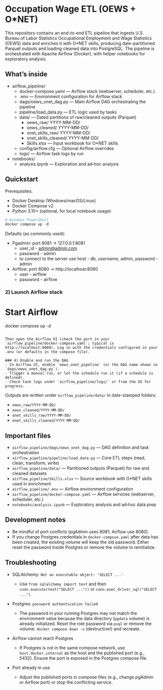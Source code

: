 # Occupation Wage ETL (OEWS + O*NET)

This repository contains an end-to-end ETL pipeline that ingests U.S. Bureau of Labor Statistics Occupational Employment and Wage Statistics (OEWS) data and enriches it with O*NET skills, producing date-partitioned Parquet outputs and loading cleaned data into PostgreSQL. The pipeline is orchestrated with Apache Airflow (Docker), with helper notebooks for exploratory analysis.

## What’s inside

- airflow_pipeline/
  - docker-compose.yaml — Airflow stack (webserver, scheduler, etc.)
  - .env — Environment configuration for Airflow stack
  - dags/oews_onet_dag.py — Main Airflow DAG orchestrating the pipeline
  - pipeline/load_data.py — ETL logic used by tasks
  - data/ — Dated partitions of raw/cleaned outputs (Parquet)
    - oews_raw/ YYYY-MM-DD/
    - oews_cleaned/ YYYY-MM-DD/
    - onet_skills_raw/ YYYY-MM-DD/
    - onet_skills_cleaned/ YYYY-MM-DD/
    - Skills.xlsx — Input workbook for O*NET skills
  - config/airflow.cfg — Optional Airflow overrides
  - logs/ — Airflow task logs by run
- notebooks/
  - analysis.ipynb — Exploration and ad‑hoc analysis


## Quickstart

Prerequisites:
- Docker Desktop (Windows/macOS/Linux)
- Docker Compose v2
- Python 3.10+ (optional, for local notebook usage)

```powershell
# Windows PowerShell
docker compose up -d
```

Defaults (as commonly used):
- Pgadmin: port 8081 → 127.0.0.1:8081
    - user_id - admin@admin.com
    - password - admin
    - to connect to the server
        use host - db, username, admin, password - admin
- Airflow: port 8080 → http://localhost:8080
    - user - airflow
    - password - airflow

### 2) Launch Airflow stack

# Start Airflow
docker compose up -d
```

Then open the Airflow UI (check the port in your `airflow_pipeline/docker-compose.yaml`; typical is http://localhost:8080). Log in with the credentials configured in your .env (or defaults in the compose file).

### 4) Enable and run the DAG
- In Airflow UI, enable `oews_onet_pipeline` (or the DAG name shown in `dags/oews_onet_dag.py`).
- Trigger a manual run, or let the schedule run it (if a schedule is defined).
- Check task logs under `airflow_pipeline/logs/` or from the UI for progress.
```

Outputs are written under `airflow_pipeline/data/` in date-stamped folders:
- `oews_raw/YYYY-MM-DD/`
- `oews_cleaned/YYYY-MM-DD/`
- `onet_skills_raw/YYYY-MM-DD/`
- `onet_skills_cleaned/YYYY-MM-DD/`

## Important files
- `airflow_pipeline/dags/oews_onet_dag.py` — DAG definition and task orchestration
- `airflow_pipeline/pipeline/load_data.py` — Core ETL steps (read, clean, transform, write)
- `airflow_pipeline/data/` — Partitioned outputs (Parquet) for raw and cleaned datasets
- `airflow_pipeline/Skills.xlsx` — Source workbook with O*NET skills used in enrichment
- `airflow_pipeline/.env` — Airflow environment configuration
- `airflow_pipeline/docker-compose.yaml` — Airflow services (webserver, scheduler, etc.)
- `notebooks/analysis.ipynb` — Exploratory analysis and ad‑hoc data prep

## Development notes
- Be mindful of port conflicts (pgAdmin uses 8081; Airflow use 8080).
- If you change Postgres credentials in `docker-compose.yaml` after data has been created, the existing volume will keep the old password. Either reset the password inside Postgres or remove the volume to reinitialize.

## Troubleshooting

- SQLAlchemy: `Not an executable object: 'SELECT ...'`
  - Use `from sqlalchemy import text` and then `conn.execute(text("SELECT ..."))` or `conn.exec_driver_sql("SELECT ...")`.

- Postgres: `password authentication failed`
  - The password in your running Postgres may not match the environment value because the data directory (`pgdata` volume) is already initialized. Reset the role password via `psql` or remove the volume: `docker compose down -v` (destructive!) and recreate.

- Airflow cannot reach Postgres
  - If Postgres is not in the same compose network, use `host.docker.internal` as the host and the published port (e.g., 5432). Ensure the port is exposed in the Postgres compose file.

- Port already in use
  - Adjust the published ports in compose files (e.g., change pgAdmin or Airflow port) or stop the conflicting service.
